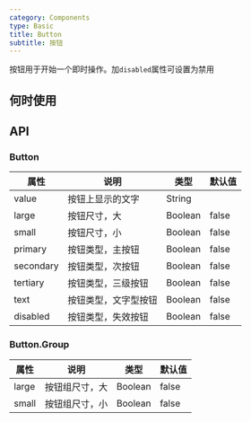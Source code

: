 ```yaml
---
category: Components
type: Basic
title: Button
subtitle: 按钮
---
```


按钮用于开始一个即时操作。加`disabled`属性可设置为禁用

## 何时使用


## API


### Button

属性 | 说明 | 类型 | 默认值
-----|-----|-----|------
value | 按钮上显示的文字 | String | |
large | 按钮尺寸，大 | Boolean | false |
small | 按钮尺寸，小 | Boolean | false |
primary | 按钮类型，主按钮 | Boolean | false |
secondary | 按钮类型，次按钮 | Boolean | false |
tertiary | 按钮类型，三级按钮 | Boolean | false |
text | 按钮类型，文字型按钮 | Boolean | false |
disabled | 按钮类型，失效按钮 | Boolean | false |

### Button.Group
属性 | 说明 | 类型 | 默认值
-----|-----|-----|------
large | 按钮组尺寸，大 | Boolean | false |
small | 按钮组尺寸，小 | Boolean | false |

<style>
  #src-components-Button-demo-btn-group .atui-btn-group {
    margin-bottom: 10px;
  }
</style>
